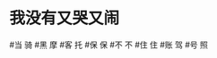 #  我没有又哭又闹
#当              骑
#黑              摩
#客              托
#保              保
#不              不
#住              住
#账              驾
#号              照
